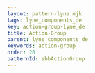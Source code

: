 ```yaml
---
layout: pattern-lyne.njk
tags: lyne_components_de
key: action-group-lyne_de
title: Action-Group
parent: lyne_components_de
keywords: action-group
order: 20
patternId: sbbActionGroup
---
```

